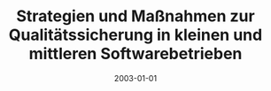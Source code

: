 ---
abstract: ''
authors:
- Armin Scherz
date: '2003-01-01'
featured: false
links:
- name: Publik
  url: https://publik.tuwien.ac.at/showentry.php?ID=138142&lang=2
publication_types:
- '7'
publishDate: '2003-01-01'
title: Strategien und Maßnahmen zur Qualitätssicherung in kleinen und mittleren Softwarebetrieben
url_pdf: ''
---